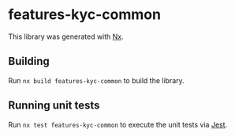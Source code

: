# features-kyc-common

This library was generated with [Nx](https://nx.dev).

## Building

Run `nx build features-kyc-common` to build the library.

## Running unit tests

Run `nx test features-kyc-common` to execute the unit tests via [Jest](https://jestjs.io).
